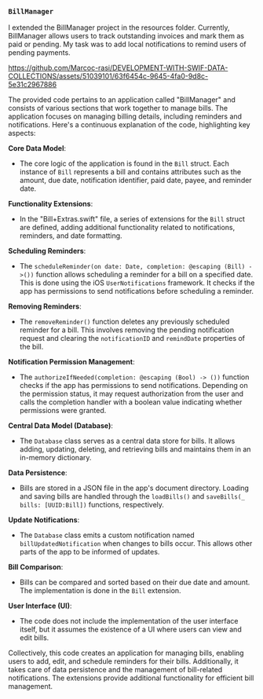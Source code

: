 ### `BillManager`

I extended the BillManager project in the resources folder. Currently, BillManager allows users to track outstanding invoices and mark them as paid or pending. My task was to add local notifications to remind users of pending payments.

https://github.com/Marcoc-rasi/DEVELOPMENT-WITH-SWIF-DATA-COLLECTIONS/assets/51039101/63f6454c-9645-4fa0-9d8c-5e31c2967886

The provided code pertains to an application called "BillManager" and consists of various sections that work together to manage bills. The application focuses on managing billing details, including reminders and notifications. Here's a continuous explanation of the code, highlighting key aspects:

**Core Data Model**:
- The core logic of the application is found in the `Bill` struct. Each instance of `Bill` represents a bill and contains attributes such as the amount, due date, notification identifier, paid date, payee, and reminder date.

**Functionality Extensions**:
- In the "Bill+Extras.swift" file, a series of extensions for the `Bill` struct are defined, adding additional functionality related to notifications, reminders, and date formatting.

**Scheduling Reminders**:
- The `scheduleReminder(on date: Date, completion: @escaping (Bill) ->())` function allows scheduling a reminder for a bill on a specified date. This is done using the iOS `UserNotifications` framework. It checks if the app has permissions to send notifications before scheduling a reminder.

**Removing Reminders**:
- The `removeReminder()` function deletes any previously scheduled reminder for a bill. This involves removing the pending notification request and clearing the `notificationID` and `remindDate` properties of the bill.

**Notification Permission Management**:
- The `authorizeIfNeeded(completion: @escaping (Bool) -> ())` function checks if the app has permissions to send notifications. Depending on the permission status, it may request authorization from the user and calls the completion handler with a boolean value indicating whether permissions were granted.

**Central Data Model (Database)**:
- The `Database` class serves as a central data store for bills. It allows adding, updating, deleting, and retrieving bills and maintains them in an in-memory dictionary.

**Data Persistence**:
- Bills are stored in a JSON file in the app's document directory. Loading and saving bills are handled through the `loadBills()` and `saveBills(_ bills: [UUID:Bill])` functions, respectively.

**Update Notifications**:
- The `Database` class emits a custom notification named `billUpdatedNotification` when changes to bills occur. This allows other parts of the app to be informed of updates.

**Bill Comparison**:
- Bills can be compared and sorted based on their due date and amount. The implementation is done in the `Bill` extension.

**User Interface (UI)**:
- The code does not include the implementation of the user interface itself, but it assumes the existence of a UI where users can view and edit bills.

Collectively, this code creates an application for managing bills, enabling users to add, edit, and schedule reminders for their bills. Additionally, it takes care of data persistence and the management of bill-related notifications. The extensions provide additional functionality for efficient bill management.
